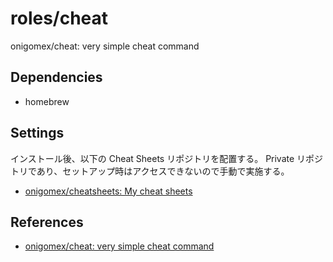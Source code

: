 # roles/cheat
onigomex/cheat: very simple cheat command



## Dependencies
- homebrew



## Settings
インストール後、以下の Cheat Sheets リポジトリを配置する。
Private リポジトリであり、セットアップ時はアクセスできないので手動で実施する。

- [onigomex/cheatsheets: My cheat sheets](https://github.com/onigomex/cheatsheets)



## References
- [onigomex/cheat: very simple cheat command](https://github.com/onigomex/cheat)

